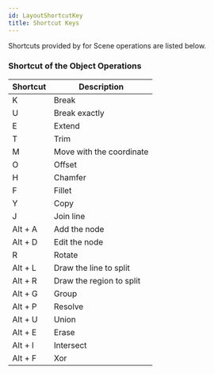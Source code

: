 ```yaml
---
id: LayoutShortcutKey
title: Shortcut Keys
---
```

Shortcuts provided by  for Scene operations are listed below.

### Shortcut of the Object Operations

Shortcut | Description  
---|---  
K | Break  
U | Break exactly  
E | Extend  
T | Trim  
M | Move with the coordinate  
O | Offset  
H | Chamfer  
F | Fillet  
Y | Copy  
J | Join line  
Alt + A | Add the node  
Alt + D | Edit the node  
R | Rotate  
Alt + L | Draw the line to split  
Alt + R | Draw the region to split  
Alt + G | Group  
Alt + P | Resolve  
Alt + U | Union  
Alt + E | Erase  
Alt + I | Intersect  
Alt + F | Xor  

